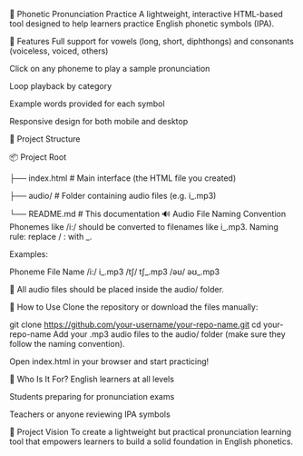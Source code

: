 📘 Phonetic Pronunciation Practice
A lightweight, interactive HTML-based tool designed to help learners practice English phonetic symbols (IPA).

🌟 Features
Full support for vowels (long, short, diphthongs) and consonants (voiceless, voiced, others)

Click on any phoneme to play a sample pronunciation

Loop playback by category

Example words provided for each symbol

Responsive design for both mobile and desktop

📁 Project Structure

📦 Project Root

├── index.html             # Main interface (the HTML file you created)

├── audio/                 # Folder containing audio files (e.g. i_.mp3)

└── README.md              # This documentation
🔊 Audio File Naming Convention
Phonemes like /i:/ should be converted to filenames like i_.mp3.
Naming rule: replace / : with _.

Examples:

Phoneme	File Name
/i:/	i_.mp3
/tʃ/	tʃ_.mp3
/əʊ/	əʊ_.mp3

📌 All audio files should be placed inside the audio/ folder.

🚀 How to Use
Clone the repository or download the files manually:

git clone https://github.com/your-username/your-repo-name.git
cd your-repo-name
Add your .mp3 audio files to the audio/ folder (make sure they follow the naming convention).

Open index.html in your browser and start practicing!

🎯 Who Is It For?
English learners at all levels

Students preparing for pronunciation exams

Teachers or anyone reviewing IPA symbols

🧠 Project Vision
To create a lightweight but practical pronunciation learning tool that empowers learners to build a solid foundation in English phonetics.
